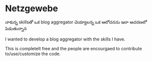 Netzgewebe
==========
నాకున్న skillsతో ఒక blog aggregator చెయ్యాలన్న ఒక ఆలోచనను ఇలా ఆచరణలో పెడుతున్నాన

I wanted to develop a blog aggregator with the skills I have. 

This is completelt free and the people are encourgaed to contribute to/use/customize the code.
